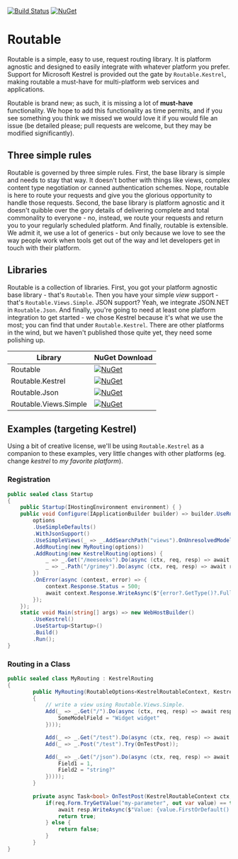 [![Build Status](https://travis-ci.org/HardenedElements/routable.svg?branch=master)](https://travis-ci.org/HardenedElements/routable) [![NuGet](https://img.shields.io/nuget/dt/Routable.svg)](https://preview.nuget.org/packages/Routable)

Routable
=======
Routable is a simple, easy to use, request routing library. It is platform agnostic and designed to easily integrate with whatever platform you prefer. Support for Microsoft Kestrel is provided out the gate by ```Routable.Kestrel```, making routable a must-have for multi-platform web services and applications.

Routable is brand new; as such, it is missing a lot of **must-have** functionality. We hope to add this functionality as time permits, and if you see something you think we missed we would love it if you would file an issue (be detailed please; pull requests are welcome, but they may be modified significantly).

## Three simple rules
Routable is governed by three simple rules. First, the base library is simple and needs to stay that way. It doesn't bother with things like views, complex content type negotiation or canned authentication schemes. Nope, routable is here to route your requests and give you the glorious opportunity to handle those requests. Second, the base library is platform agnostic and it doesn't quibble over the gory details of delivering complete and total commonality to everyone - no, instead, we route your requests and return you to your regularly scheduled platform. And finally, routable is extensible. We admit it, we use a lot of generics - but only because we love to see the way people work when tools get out of the way and let developers get in touch with their platform.

## Libraries
Routable is a collection of libraries. First, you got your platform agnostic base library - that's ```Routable```. Then you have your simple *view* support - that's ```Routable.Views.Simple```. JSON support? Yeah, we integrate JSON.NET in ```Routable.Json```. And finally, you're going to need at least one platform integration to get started - we chose Kestrel because it's what we use the most; you can find that under ```Routable.Kestrel```. There are other platforms in the wind, but we haven't published those quite yet, they need some polishing up.

Library | NuGet Download
------- | --------------
Routable | [![NuGet](https://img.shields.io/nuget/v/Routable.svg)](https://preview.nuget.org/packages/Routable)
Routable.Kestrel | [![NuGet](https://img.shields.io/nuget/v/Routable.Kestrel.svg)](https://preview.nuget.org/packages/Routable.Kestrel)
Routable.Json | [![NuGet](https://img.shields.io/nuget/v/Routable.Json.svg)](https://preview.nuget.org/packages/Routable.Json)
Routable.Views.Simple | [![NuGet](https://img.shields.io/nuget/v/Routable.Views.Simple.svg)](https://preview.nuget.org/packages/Routable.Views.Simple)

## Examples (targeting Kestrel)
Using a bit of creative license, we'll be using ```Routable.Kestrel``` as a companion to these examples, very little changes with other platforms (eg. change *kestrel* to *my favorite platform*).
### Registration
```csharp
public sealed class Startup
{
	public Startup(IHostingEnvironment environment) { }
	public void Configure(IApplicationBuilder builder) => builder.UseRoutable(options => {
		options
		.UseSimpleDefaults()
		.WithJsonSupport()
		.UseSimpleViews(_ => _.AddSearchPath("views").OnUnresolvedModelValue((type, expr, paths, model) => $"[ERR! ({expr})]"))
		.AddRouting(new MyRouting(options))
		.AddRouting(new KestrelRouting(options) {
			_ => _.Get("/meeseeks").Do(async (ctx, req, resp) => await resp.WriteAsync("Hi, I'm Mr. Meeseeks!")),
			_ => _.Path("/grimey").Do(async (ctx, req, resp) => await resp.WriteAsync("I don't check methods, because I'm Homer Simpson!"))
		})
		.OnError(async (context, error) => {
			context.Response.Status = 500;
			await context.Response.WriteAsync($"{error?.GetType()?.FullName} ({error?.Message}):\n\t{error.StackTrace.Replace("\n", "\n\t")}\n");
		});
	});
	static void Main(string[] args) => new WebHostBuilder()
		.UseKestrel()
		.UseStartup<Startup>()
		.Build()
		.Run();
}
```
### Routing in a Class
```csharp
public sealed class MyRouting : KestrelRouting
{
		public MyRouting(RoutableOptions<KestrelRoutableContext, KestrelRoutableRequest, KestrelRoutableResponse> options) : base(options)
		{
			// write a view using Routable.Views.Simple.
			Add(_ => _.Get("/").Do(async (ctx, req, resp) => await resp.WriteViewAsync("index", new {
				SomeModelField = "Widget widget"
			})));

			Add(_ => _.Get("/test").Do(async (ctx, req, resp) => await resp.WriteAsync("Hello World!")));
			Add(_ => _.Post("/test").Try(OnTestPost));

			Add(_ => _.Get("/json").Do(async (ctx, req, resp) => await resp.WriteAsync(JObject.FromObject(new {
				Field1 = 1,
				Field2 = "string?"
			}))));
		}
		
		private async Task<bool> OnTestPost(KestrelRoutableContext ctx, KestrelRoutableRequest req, KestrelRoutableResponse resp) {
			if(req.Form.TryGetValue("my-parameter", out var value) == true) {
				await resp.WriteAsync($"Value: {value.FirstOrDefault() ?? "<null>"}");
				return true;
			} else {
				return false;
			}
		}
}
```


